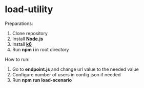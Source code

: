 # load-utility

Preparations:
1. Clone repository
1. Install **[Node.js](https://nodejs.org/uk/)**
1. Install **[k6](https://k6.io/docs/getting-started/installation/)**
1. Run **npm i** in root directory

How to run:
1. Go to **endpoint.js** and change url value to the needed value
1. Configure number of users in config.json if needed
1. Run **npm run load-scenario**
